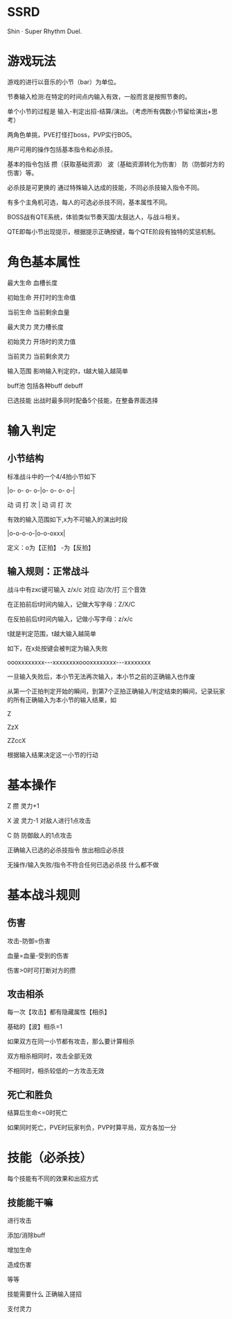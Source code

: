 # SSRD

Shin · Super Rhythm Duel.


# 游戏玩法

游戏的进行以音乐的小节（bar）为单位。

节奏输入检测:在特定的时间点内输入有效，一般而言是按照节奏的。

单个小节的过程是 输入-判定出招-结算/演出。（考虑所有偶数小节留给演出+思考）

两角色单挑，PVE打怪打boss，PVP实行BO5。

用户可用的操作包括基本指令和必杀技。

基本的指令包括 攒（获取基础资源） 波（基础资源转化为伤害） 防（防御对方的伤害）等。

必杀技是可更换的 通过特殊输入达成的技能，不同必杀技输入指令不同。

有多个主角机可选，每人的可选必杀技不同，基本属性不同。

BOSS战有QTE系统，体验类似节奏天国/太鼓达人，与战斗相关。

QTE即每小节出现提示，根据提示正确按键，每个QTE阶段有独特的奖惩机制。

# 角色基本属性

最大生命 血槽长度

初始生命 开打时的生命值

当前生命 当前剩余血量

最大灵力 灵力槽长度

初始灵力 开场时的灵力值

当前灵力 当前剩余灵力

输入范围 影响输入判定的t，t越大输入越简单

buff池 包括各种buff debuff

已选技能 出战时最多同时配备5个技能，在整备界面选择

# 输入判定

## 小节结构

标准战斗中的一个4/4拍小节如下

|o- o- o- o-|o- o- o- o-|

动 词 打 次 | 动 词 打 次

有效的输入范围如下,x为不可输入的演出时段

|o-o-o-o-|o-o-oxxx|

定义：o为【正拍】 -为【反拍】

## 输入规则：正常战斗

战斗中有zxc键可输入 z/x/c 对应 动/次/打 三个音效

在正拍前后t时间内输入，记做大写字母：Z/X/C

在反拍前后t时间内输入，记做小写字母：z/x/c

t就是判定范围，t越大输入越简单

如下，在x处按键会被判定为输入失败

oooxxxxxxxx---xxxxxxxxoooxxxxxxxx---xxxxxxxx

一旦输入失败后，本小节无法再次输入，本小节之前的正确输入也作废

从第一个正拍判定开始的瞬间，到第7个正拍正确输入/判定结束的瞬间，记录玩家的所有正确输入为本小节的输入结果，如

Z

ZzX

ZZccX

根据输入结果决定这一小节的行动

# 基本操作

Z 攒 灵力+1

X 波 灵力-1 对敌人进行1点攻击

C 防 防御敌人的1点攻击

正确输入已选的必杀技指令 放出相应必杀技

无操作/输入失败/指令不符合任何已选必杀技 什么都不做

# 基本战斗规则

## 伤害

攻击-防御=伤害

血量=血量-受到的伤害

伤害>0时可打断对方的攒

## 攻击相杀

每一次【攻击】都有隐藏属性【相杀】

基础的【波】相杀=1

如果双方在同一小节都有攻击，那么要计算相杀

双方相杀相同时，攻击全部无效

不相同时，相杀较低的一方攻击无效

## 死亡和胜负

结算后生命<=0时死亡

如果同时死亡，PVE时玩家判负，PVP时算平局，双方各加一分

# 技能（必杀技）

每个技能有不同的效果和出招方式

## 技能能干嘛

进行攻击

添加/消除buff

增加生命

造成伤害

等等

技能需要什么
正确输入搓招

支付灵力

